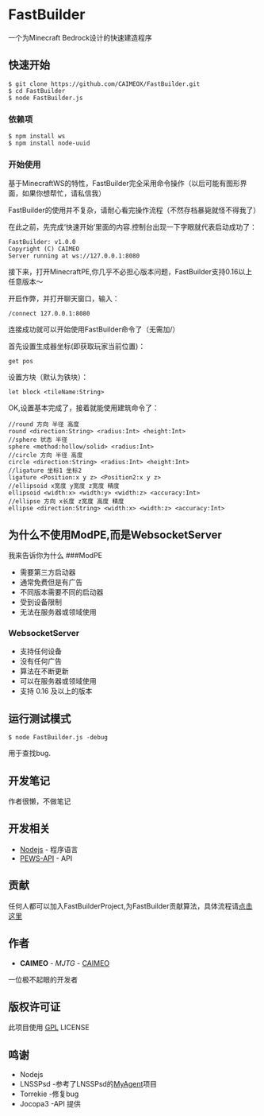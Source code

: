 # FastBuilder

一个为Minecraft Bedrock设计的快速建造程序

## 快速开始

```
$ git clone https://github.com/CAIMEOX/FastBuilder.git
$ cd FastBuilder
$ node FastBuilder.js
```

### 依赖项

```
$ npm install ws
$ npm install node-uuid
```

### 开始使用

基于MinecraftWS的特性，FastBuilder完全采用命令操作（以后可能有图形界面，如果你想帮忙，请私信我）

FastBuilder的使用并不复杂，请耐心看完操作流程（不然存档暴毙就怪不得我了）

在此之前，先完成‘快速开始’里面的内容.控制台出现一下字眼就代表启动成功了：

```
FastBuilder: v1.0.0
Copyright (C) CAIMEO
Server running at ws://127.0.0.1:8080
```

接下来，打开MinecraftPE,你几乎不必担心版本问题，FastBuilder支持0.16以上任意版本～

开启作弊，并打开聊天窗口，输入：

```
/connect 127.0.0.1:8080
```

连接成功就可以开始使用FastBuilder命令了（无需加/）

首先设置生成器坐标(即获取玩家当前位置)：

```
get pos
```

设置方块（默认为铁块）：

```
let block <tileName:String>
```

OK,设置基本完成了，接着就能使用建筑命令了：

```
//round 方向 半径 高度
round <direction:String> <radius:Int> <height:Int>
//sphere 状态 半径
sphere <method:hollow/solid> <radius:Int>
//circle 方向 半径 高度
circle <direction:String> <radius:Int> <height:Int>
//ligature 坐标1 坐标2
ligature <Position:x y z> <Position2:x y z>
//ellipsoid x宽度 y宽度 z宽度 精度
ellipsoid <width:x> <width:y> <width:z> <accuracy:Int>
//ellipse 方向 x长度 z宽度 高度 精度
ellipse <direction:String> <width:x> <width:z> <accuracy:Int>
```

## 为什么不使用ModPE,而是WebsocketServer

我来告诉你为什么
###ModPE
* 需要第三方启动器
* 通常免费但是有广告
* 不同版本需要不同的启动器 
* 受到设备限制
* 无法在服务器或领域使用
### WebsocketServer
* 支持任何设备
* 没有任何广告
* 算法在不断更新
* 可以在服务器或领域使用
* 支持 0.16 及以上的版本
## 运行测试模式

```
$ node FastBuilder.js -debug
```
用于查找bug.


## 开发笔记

作者很懒，不做笔记

## 开发相关

* [Nodejs](http://nodejs.org) - 程序语言
* [PEWS-API](https://github.com/jocopa3/PEWS-API.git) - API

## 贡献

任何人都可以加入FastBuilderProject,为FastBuilder贡献算法，具体流程请[点击这里](https://github.com/CAIMEOX/FastBuilder/blob/master/Algorithms.md)

## 作者

* **CAIMEO** - *MJTG* - [CAIMEO](https://github.com/CAIMEOX)

一位极不起眼的开发者

## 版权许可证

此项目使用  [GPL](LICENSE.md) LICENSE

## 鸣谢

* Nodejs
* LNSSPsd  -参考了LNSSPsd的[MyAgent](https://github.com/mcpews/MyAgent.git)项目
* Torrekie  -修复bug
* Jocopa3  -API 提供
